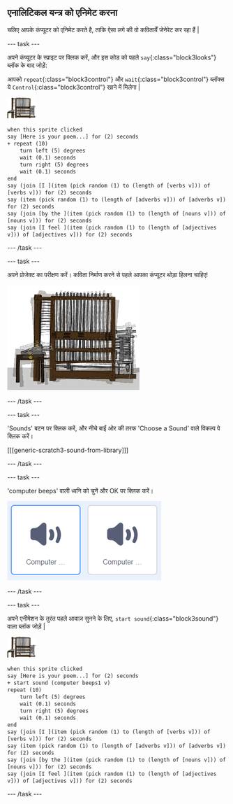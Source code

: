 ## एनालिटिकल यन्त्र को एनिमेट करना

चलिए आपके कंप्यूटर को एनिमेट करते है, ताकि ऐसा लगे की वो कवितायेँ जेनेरेट कर रहा हैं |

--- task ---

अपने कंप्यूटर के स्प्राइट पर क्लिक करें, और इस कोड को पहले `say`{:class="block3looks"} ब्लॉक के बाद जोड़ें:

आपको `repeat`{:class="block3control"} और `wait`{:class="block3control"} ब्लॉक्स ये `Control`{:class="block3control"} खाने में मिलेगा |

![computer sprite](images/computer-sprite.png)

```blocks3
when this sprite clicked
say [Here is your poem...] for (2) seconds
+ repeat (10)
    turn left (5) degrees
    wait (0.1) seconds
    turn right (5) degrees
    wait (0.1) seconds  
end
say (join [I ](item (pick random (1) to (length of [verbs v])) of [verbs v])) for (2) seconds
say (item (pick random (1) to (length of [adverbs v])) of [adverbs v]) for (2) seconds
say (join [by the ](item (pick random (1) to (length of [nouns v])) of [nouns v])) for (2) seconds
say (join [I feel ](item (pick random (1) to (length of [adjectives v])) of [adjectives v])) for (2) seconds
```

--- /task ---

--- task ---

अपने प्रोजेक्ट का परीक्षण करें। कविता निर्माण करने से पहले आपका कंप्यूटर थोड़ा हिलना चाहिए!

![computer sprite shaking back and forth](images/poetry-animate-test.png)

--- /task ---

--- task ---

'Sounds' बटन पर क्लिक करें, और नीचे बाईं ओर की तरफ 'Choose a Sound' वाले विकल्प पे क्लिक करें।

[[[generic-scratch3-sound-from-library]]]

--- /task ---

--- task ---

'computer beeps' वाली ध्वनि को चुनें और OK पर क्लिक करें।

![computer beeps 1 and 2 sounds in sound library](images/poetry-beeps.png)

--- /task ---

--- task ---

अपने एनीमेशन के तुरंत पहले आवाज़ सुनने के लिए, `start sound`{:class="block3sound"} वाला ब्लॉक जोड़ें |

![computer sprite](images/computer-sprite.png)

```blocks3
when this sprite clicked
say [Here is your poem...] for (2) seconds
+ start sound (computer beeps1 v)
repeat (10)
    turn left (5) degrees
    wait (0.1) seconds
    turn right (5) degrees
    wait (0.1) seconds  
end
say (join [I ](item (pick random (1) to (length of [verbs v])) of [verbs v])) for (2) seconds
say (item (pick random (1) to (length of [adverbs v])) of [adverbs v]) for (2) seconds
say (join [by the ](item (pick random (1) to (length of [nouns v])) of [nouns v])) for (2) seconds
say (join [I feel ](item (pick random (1) to (length of [adjectives v])) of [adjectives v])) for (2) seconds
```

--- /task ---